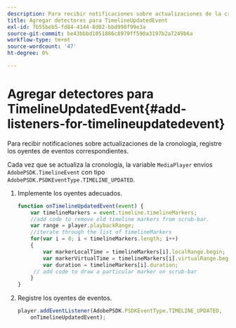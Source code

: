 ```yaml
---
description: Para recibir notificaciones sobre actualizaciones de la cronología, registre los oyentes de eventos correspondientes.
title: Agregar detectores para TimelineUpdatedEvent
exl-id: 7b55beb5-fd84-4144-8d02-bbd998f99e3a
source-git-commit: be43bbbd1051886c8979ff590a3197b2a7249b6a
workflow-type: tm+mt
source-wordcount: '47'
ht-degree: 0%

---
```


# Agregar detectores para TimelineUpdatedEvent{#add-listeners-for-timelineupdatedevent}

Para recibir notificaciones sobre actualizaciones de la cronología, registre los oyentes de eventos correspondientes.

Cada vez que se actualiza la cronología, la variable `MediaPlayer` envíos `AdobePSDK.TimelineEvent` con tipo `AdobePSDK.PSDKEventType.TIMELINE_UPDATED`.
1. Implemente los oyentes adecuados.

   ```js
   function onTimelineUpdatedEvent(event) { 
       var timelineMarkers = event.timeline.timelineMarkers; 
       //add code to remove old timeline markers from scrub-bar. 
       var range = player.playbackRange; 
       //iterate through the list of timelineMarkers 
       for(var i = 0; i < timelineMarkers.length; i++) 
       { 
           var markerLocalTime = timelineMarkers[i].localRange.begin; 
           var markerVirtualTime = timelineMarkers[i].virtualRange.begin; 
           var duration = timelineMarkers[i].duration; 
        // add code to draw a particular marker on scrub-bar 
       }      
   }
   ```

1. Registre los oyentes de eventos.

   ```js
   player.addEventListener(AdobePSDK.PSDKEventType.TIMELINE_UPDATED,  
       onTimelineUpdatedEvent);
   ```
